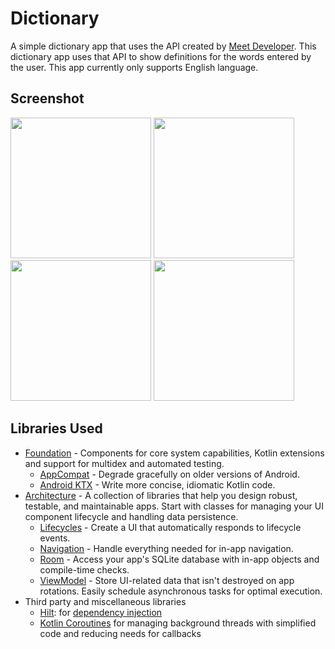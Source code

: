 # Dictionary

A simple dictionary app that uses the API created by [Meet Developer](https://github.com/meetDeveloper). This dictionary app uses that API to show definitions for the words entered by the user. This app currently only supports English language.

## Screenshot
<img src="https://github.com/ragvax/Pictrr/blob/master/assets/home_day.png" width="225"> <img src="https://github.com/ragvax/Pictrr/blob/master/assets/home_night.png" width="225"> <img src="https://github.com/ragvax/Pictrr/blob/master/assets/definition_day.png" width="225"> <img src="https://github.com/ragvax/Pictrr/blob/master/assets/definition_night.png" width="225">

## Libraries Used
* [Foundation][0] - Components for core system capabilities, Kotlin extensions and support for
  multidex and automated testing.
  * [AppCompat][1] - Degrade gracefully on older versions of Android.
  * [Android KTX][2] - Write more concise, idiomatic Kotlin code.
* [Architecture][3] - A collection of libraries that help you design robust, testable, and
  maintainable apps. Start with classes for managing your UI component lifecycle and handling data
  persistence.
  * [Lifecycles][4] - Create a UI that automatically responds to lifecycle events.
  * [Navigation][5] - Handle everything needed for in-app navigation.
  * [Room][5] - Access your app's SQLite database with in-app objects and compile-time checks.
  * [ViewModel][6] - Store UI-related data that isn't destroyed on app rotations. Easily schedule
     asynchronous tasks for optimal execution.
* Third party and miscellaneous libraries
  * [Hilt][7]: for [dependency injection][8]
  * [Kotlin Coroutines][9] for managing background threads with simplified code and reducing needs for callbacks

[0]: https://developer.android.com/jetpack/components
[1]: https://developer.android.com/topic/libraries/support-library/packages#v7-appcompat
[2]: https://developer.android.com/kotlin/ktx
[3]: https://developer.android.com/jetpack/arch/
[4]: https://developer.android.com/topic/libraries/architecture/lifecycle
[5]: https://developer.android.com/topic/libraries/architecture/navigation/
[5]: https://developer.android.com/topic/libraries/architecture/room
[6]: https://developer.android.com/topic/libraries/architecture/viewmodel
[7]: https://developer.android.com/training/dependency-injection/hilt-android
[8]: https://developer.android.com/training/dependency-injection
[9]: https://kotlinlang.org/docs/reference/coroutines-overview.html